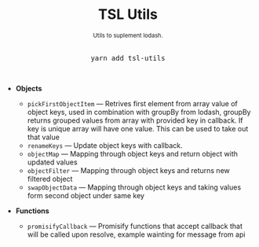 <div align="center">
  <h1>
    TSL Utils
  </h1>
  <sup>
    Utils to suplement lodash</a>.</em>
  </sup>
  <br />
  <br />
  <pre>yarn add tsl-utils</a></pre>
  <br />
</div>

- **Objects**
  - `pickFirstObjectItem` &mdash; Retrives first element from array value of object keys, used in combination with groupBy from lodash, groupBy returns grouped values from array with provided key in callback. If key is unique array will have one value. This can be used to take out that value
  - `renameKeys` &mdash; Update object keys with callback.
  - `objectMap` &mdash; Mapping through object keys and return object with updated values 
  - `objectFilter` &mdash; Mapping through object keys and returns new filtered object
  - `swapObjectData` &mdash; Mapping through object keys and taking values form second object under same key

- **Functions**
  - `promisifyCallback` &mdash; Promisify functions that accept callback that will be called upon resolve, example wainting for message from api